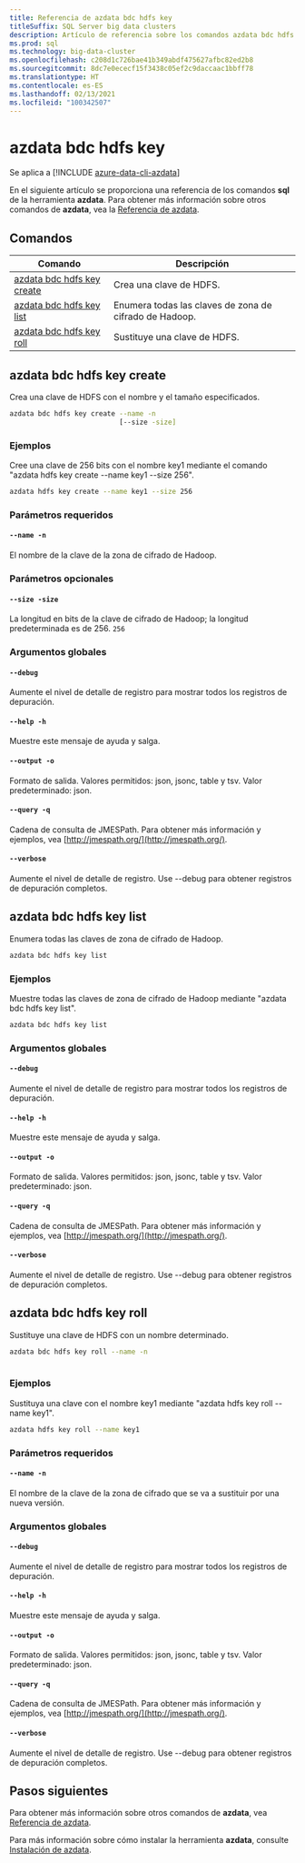 ```yaml
---
title: Referencia de azdata bdc hdfs key
titleSuffix: SQL Server big data clusters
description: Artículo de referencia sobre los comandos azdata bdc hdfs key.
ms.prod: sql
ms.technology: big-data-cluster
ms.openlocfilehash: c208d1c726bae41b349abdf475627afbc82ed2b8
ms.sourcegitcommit: 8dc7e0ececf15f3438c05ef2c9daccaac1bbff78
ms.translationtype: HT
ms.contentlocale: es-ES
ms.lasthandoff: 02/13/2021
ms.locfileid: "100342507"
---
```

# <a name="azdata-bdc-hdfs-key"></a>azdata bdc hdfs key

Se aplica a [!INCLUDE [azure-data-cli-azdata](../../includes/azure-data-cli-azdata.md)]

En el siguiente artículo se proporciona una referencia de los comandos **sql** de la herramienta **azdata**. Para obtener más información sobre otros comandos de **azdata**, vea la [Referencia de azdata](reference-azdata.md).

## <a name="commands"></a>Comandos
|Comando|Descripción|
| --- | --- |
[azdata bdc hdfs key create](#azdata-bdc-hdfs-key-create) | Crea una clave de HDFS.
[azdata bdc hdfs key list](#azdata-bdc-hdfs-key-list) | Enumera todas las claves de zona de cifrado de Hadoop.
[azdata bdc hdfs key roll](#azdata-bdc-hdfs-key-roll) | Sustituye una clave de HDFS.
## <a name="azdata-bdc-hdfs-key-create"></a>azdata bdc hdfs key create
Crea una clave de HDFS con el nombre y el tamaño especificados.
```bash
azdata bdc hdfs key create --name -n 
                           [--size -size]
```
### <a name="examples"></a>Ejemplos
Cree una clave de 256 bits con el nombre key1 mediante el comando "azdata hdfs key create --name key1 --size 256".
```bash
azdata hdfs key create --name key1 --size 256
```
### <a name="required-parameters"></a>Parámetros requeridos
#### `--name -n`
El nombre de la clave de la zona de cifrado de Hadoop. 
### <a name="optional-parameters"></a>Parámetros opcionales
#### `--size -size`
La longitud en bits de la clave de cifrado de Hadoop; la longitud predeterminada es de 256.
`256`
### <a name="global-arguments"></a>Argumentos globales
#### `--debug`
Aumente el nivel de detalle de registro para mostrar todos los registros de depuración.
#### `--help -h`
Muestre este mensaje de ayuda y salga.
#### `--output -o`
Formato de salida.  Valores permitidos: json, jsonc, table y tsv.  Valor predeterminado: json.
#### `--query -q`
Cadena de consulta de JMESPath. Para obtener más información y ejemplos, vea [http://jmespath.org/](http://jmespath.org/).
#### `--verbose`
Aumente el nivel de detalle de registro. Use --debug para obtener registros de depuración completos.
## <a name="azdata-bdc-hdfs-key-list"></a>azdata bdc hdfs key list
Enumera todas las claves de zona de cifrado de Hadoop.
```bash
azdata bdc hdfs key list 
```
### <a name="examples"></a>Ejemplos
Muestre todas las claves de zona de cifrado de Hadoop mediante "azdata bdc hdfs key list".
```bash
azdata bdc hdfs key list
```
### <a name="global-arguments"></a>Argumentos globales
#### `--debug`
Aumente el nivel de detalle de registro para mostrar todos los registros de depuración.
#### `--help -h`
Muestre este mensaje de ayuda y salga.
#### `--output -o`
Formato de salida.  Valores permitidos: json, jsonc, table y tsv.  Valor predeterminado: json.
#### `--query -q`
Cadena de consulta de JMESPath. Para obtener más información y ejemplos, vea [http://jmespath.org/](http://jmespath.org/).
#### `--verbose`
Aumente el nivel de detalle de registro. Use --debug para obtener registros de depuración completos.
## <a name="azdata-bdc-hdfs-key-roll"></a>azdata bdc hdfs key roll
Sustituye una clave de HDFS con un nombre determinado.
```bash
azdata bdc hdfs key roll --name -n 
                         
```
### <a name="examples"></a>Ejemplos
Sustituya una clave con el nombre key1 mediante "azdata hdfs key roll --name key1".
```bash
azdata hdfs key roll --name key1
```
### <a name="required-parameters"></a>Parámetros requeridos
#### `--name -n`
El nombre de la clave de la zona de cifrado que se va a sustituir por una nueva versión. 
### <a name="global-arguments"></a>Argumentos globales
#### `--debug`
Aumente el nivel de detalle de registro para mostrar todos los registros de depuración.
#### `--help -h`
Muestre este mensaje de ayuda y salga.
#### `--output -o`
Formato de salida.  Valores permitidos: json, jsonc, table y tsv.  Valor predeterminado: json.
#### `--query -q`
Cadena de consulta de JMESPath. Para obtener más información y ejemplos, vea [http://jmespath.org/](http://jmespath.org/).
#### `--verbose`
Aumente el nivel de detalle de registro. Use --debug para obtener registros de depuración completos.

## <a name="next-steps"></a>Pasos siguientes

Para obtener más información sobre otros comandos de **azdata**, vea [Referencia de azdata](reference-azdata.md). 

Para más información sobre cómo instalar la herramienta **azdata**, consulte [Instalación de azdata](..\install\deploy-install-azdata.md).
